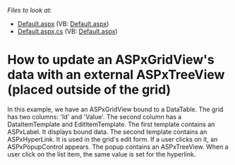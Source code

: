 <!-- default file list -->
*Files to look at*:

* [Default.aspx](./CS/WebSite/Default.aspx) (VB: [Default.aspx](./VB/WebSite/Default.aspx))
* [Default.aspx.cs](./CS/WebSite/Default.aspx.cs) (VB: [Default.aspx](./VB/WebSite/Default.aspx))
<!-- default file list end -->
# How to update an ASPxGridView's data with an external ASPxTreeView (placed outside of the grid)


<p>In this example, we have an ASPxGridView bound to a DataTable. The grid has two columns: 'Id' and 'Value'. The second column has a DataItemTemplate and EditItemTemplate. The first template contains an ASPxLabel. It displays bound data. The second template contains an ASPxHyperLink. It is used in the grid's edit form. If a user clicks on it, an ASPxPopupControl appears. The popup contains an ASPxTreeView. When a user click on the list item, the same value is set for the hyperlink.</p>

<br/>


